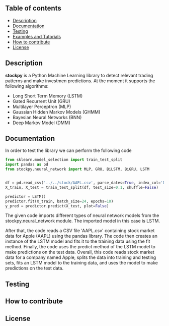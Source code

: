 ## Table of contents
* [Description](#description)
* [Documentation](#documentation)
* [Testing](#testing)
* [Examples and Tutorials](#examples-and-tutorials)
* [How to contribute](#how-to-contribute)
* [License](#license)

## Description
**stockpy** is a Python Machine Learning library to detect relevant trading patterns and make investmen predictions. At the moment it supports the following algorithms:

- Long Short Term Memory (LSTM)
- Gated Recurrent Unit (GRU)
- Multilayer Perceptron (MLP)
- Gaussian Hidden Markov Models (GHMM)
- Bayesian Neural Networks (BNN)
- Deep Markov Model (DMM)

## Documentation
In order to test the library we can perform the following code 
```Python
from sklearn.model_selection import train_test_split
import pandas as pd
from stockpy.neural_network import MLP, GRU, BiLSTM, BiGRU, LSTM


df = pd.read_csv('../../stock/AAPL.csv', parse_dates=True, index_col='Date').dropna(how="any")
X_train, X_test = train_test_split(df, test_size=0.1, shuffle=False)

predictor = LSTM()
predictor.fit(X_train, batch_size=24, epochs=10)
y_pred = predictor.predict(X_test, plot=False)
```
The given code imports different types of neural network models from the stockpy.neural_network module. The imported model in this case is LSTM.

After that, the code reads a CSV file 'AAPL.csv' containing stock market data for Apple (AAPL) using the pandas library. The code then creates an instance of the LSTM model and fits it to the training data using the fit method.  Finally, the code uses the predict method of the LSTM model to make predictions on the test data. Overall, this code reads stock market data for a company named Apple, splits the data into training and testing sets, fits an LSTM model to the training data, and uses the model to make predictions on the test data. 
## Testing

## How to contribute

## License
